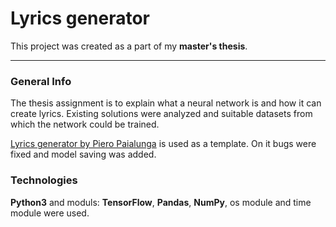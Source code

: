 # Lyrics generator

This project was created as a part of my **master's thesis**.

---

### General Info

The thesis assignment is to explain what a neural network is and how it can create lyrics. Existing solutions were analyzed and suitable datasets from which the network could be trained.

[Lyrics generator by Piero Paialunga](https://towardsdatascience.com/song-lyrics-generation-with-artificial-intelligence-rnn-cdba26738530) is used as a template. On it bugs were fixed and model saving was added.

### Technologies

**Python3** and moduls: **TensorFlow**, **Pandas**, **NumPy**, os module and time module were used.
